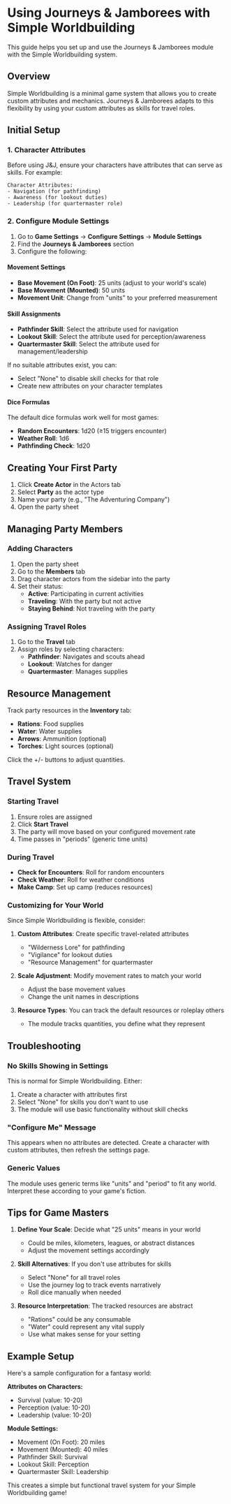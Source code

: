# Using Journeys & Jamborees with Simple Worldbuilding

This guide helps you set up and use the Journeys & Jamborees module with the Simple Worldbuilding system.

## Overview

Simple Worldbuilding is a minimal game system that allows you to create custom attributes and mechanics. Journeys & Jamborees adapts to this flexibility by using your custom attributes as skills for travel roles.

## Initial Setup

### 1. Character Attributes

Before using J&J, ensure your characters have attributes that can serve as skills. For example:

```
Character Attributes:
- Navigation (for pathfinding)
- Awareness (for lookout duties)  
- Leadership (for quartermaster role)
```

### 2. Configure Module Settings

1. Go to **Game Settings** → **Configure Settings** → **Module Settings**
2. Find the **Journeys & Jamborees** section
3. Configure the following:

#### Movement Settings
- **Base Movement (On Foot)**: 25 units (adjust to your world's scale)
- **Base Movement (Mounted)**: 50 units
- **Movement Unit**: Change from "units" to your preferred measurement

#### Skill Assignments
- **Pathfinder Skill**: Select the attribute used for navigation
- **Lookout Skill**: Select the attribute used for perception/awareness
- **Quartermaster Skill**: Select the attribute used for management/leadership

If no suitable attributes exist, you can:
- Select "None" to disable skill checks for that role
- Create new attributes on your character templates

#### Dice Formulas
The default dice formulas work well for most games:
- **Random Encounters**: 1d20 (≥15 triggers encounter)
- **Weather Roll**: 1d6
- **Pathfinding Check**: 1d20

## Creating Your First Party

1. Click **Create Actor** in the Actors tab
2. Select **Party** as the actor type
3. Name your party (e.g., "The Adventuring Company")
4. Open the party sheet

## Managing Party Members

### Adding Characters
1. Open the party sheet
2. Go to the **Members** tab
3. Drag character actors from the sidebar into the party
4. Set their status:
   - **Active**: Participating in current activities
   - **Traveling**: With the party but not active
   - **Staying Behind**: Not traveling with the party

### Assigning Travel Roles
1. Go to the **Travel** tab
2. Assign roles by selecting characters:
   - **Pathfinder**: Navigates and scouts ahead
   - **Lookout**: Watches for danger
   - **Quartermaster**: Manages supplies

## Resource Management

Track party resources in the **Inventory** tab:
- **Rations**: Food supplies
- **Water**: Water supplies  
- **Arrows**: Ammunition (optional)
- **Torches**: Light sources (optional)

Click the +/- buttons to adjust quantities.

## Travel System

### Starting Travel
1. Ensure roles are assigned
2. Click **Start Travel** 
3. The party will move based on your configured movement rate
4. Time passes in "periods" (generic time units)

### During Travel
- **Check for Encounters**: Roll for random encounters
- **Check Weather**: Roll for weather conditions
- **Make Camp**: Set up camp (reduces resources)

### Customizing for Your World

Since Simple Worldbuilding is flexible, consider:

1. **Custom Attributes**: Create specific travel-related attributes
   - "Wilderness Lore" for pathfinding
   - "Vigilance" for lookout duties
   - "Resource Management" for quartermaster

2. **Scale Adjustment**: Modify movement rates to match your world
   - Adjust the base movement values
   - Change the unit names in descriptions

3. **Resource Types**: You can track the default resources or roleplay others
   - The module tracks quantities, you define what they represent

## Troubleshooting

### No Skills Showing in Settings
This is normal for Simple Worldbuilding. Either:
1. Create a character with attributes first
2. Select "None" for skills you don't want to use
3. The module will use basic functionality without skill checks

### "Configure Me" Message
This appears when no attributes are detected. Create a character with custom attributes, then refresh the settings page.

### Generic Values
The module uses generic terms like "units" and "period" to fit any world. Interpret these according to your game's fiction.

## Tips for Game Masters

1. **Define Your Scale**: Decide what "25 units" means in your world
   - Could be miles, kilometers, leagues, or abstract distances
   - Adjust the movement settings accordingly

2. **Skill Alternatives**: If you don't use attributes for skills
   - Select "None" for all travel roles
   - Use the journey log to track events narratively
   - Roll dice manually when needed

3. **Resource Interpretation**: The tracked resources are abstract
   - "Rations" could be any consumable
   - "Water" could represent any vital supply
   - Use what makes sense for your setting

## Example Setup

Here's a sample configuration for a fantasy world:

**Attributes on Characters:**
- Survival (value: 10-20)
- Perception (value: 10-20)  
- Leadership (value: 10-20)

**Module Settings:**
- Movement (On Foot): 20 miles
- Movement (Mounted): 40 miles
- Pathfinder Skill: Survival
- Lookout Skill: Perception
- Quartermaster Skill: Leadership

This creates a simple but functional travel system for your Simple Worldbuilding game!